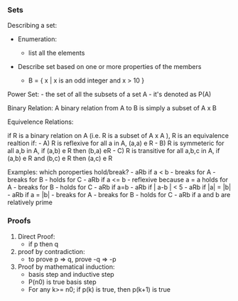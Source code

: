 ### Sets 

Describing a set: 

- Enumeration: 
	- list all the elements 

- Describe set based on one or more properties of the members 
	- B = { x | x is an odd integer and x > 10 }

Power Set: 
	- the set of all the subsets of a set A 
	- it's denoted as P(A) 

Binary Relation: 
A binary relation from A to B is simply a subset of A x B 


Equivelence Relations: 

if R is a binary relation on A (i.e. R is a subset of A x A ), R is an equivalence realtion if: 
	- A) R is reflexive for all a in A, (a,a) e R 
	- B) R is symmeteric for all a,b in A, if (a,b) e R then (b,a) eR 
	- C) R is transitive for all a,b,c in A, if (a,b) e R and (b,c) e R then (a,c) e R 

Examples: 
which poroperties hold/break? 
	- aRb if a < b 
		- breaks for A
		- breaks for B
		- holds for C
	- aRb if a <= b 
		- reflexive because a = a holds for A
		- breaks for B 
		- holds for C
	- aRb if a=b 
	- aRb if | a-b | < 5 
	- aRb if |a| = |b| 
	- aRb if a = |b| 
		- breaks for A 
		- breaks for B 
		- holds for C 
	- aRb if a and b are relatively prime 


### Proofs 
1. Direct Proof: 
	- if p then q
2. proof by contradiction: 
	- to prove p => q, prove -q => -p 
3. Proof by mathematical induction: 
	- basis step and inductive step
	- P(n0) is true basis step 
	- For any k>= n0; if p(k) is true, then p(k+1) is true 


